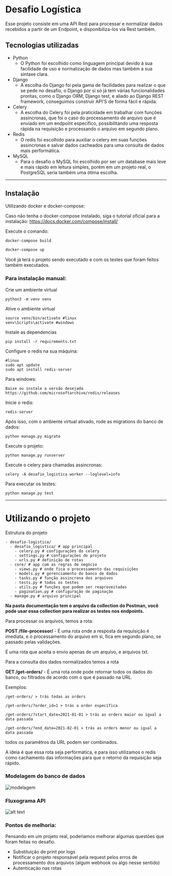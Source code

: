 
# Desafio Logística

Esse projeto consiste em uma API Rest para processar e normalizar dados recebidos a partir de um Endpoint, e disponibiliza-los via Rest também.


## Tecnologias utilizadas

- Python
   - O Python foi escolhido como linguagem principal devido à sua facilidade de uso e normalização de dados mas também a sua sintaxe clara.
- Django
    - A escolha do Django foi pela gama de facilidades para realizar o que se pede no desafio, o Django por si só já tem várias funcionalidades prontas, como o Django ORM, Django test, e aliado ao Django REST framework, conseguimos construir API'S de forma fácil e rápida.
- Celery
    - A escolha do Celery foi pela praticidade em trabalhar com funções assincronas, que foi o caso do processamento de arquivo que é enviado em um endpoint específico, possibilitando uma resposta rápida na requisição e processando o arquivo em segundo plano.
- Redis
    - O redis foi escolhido para auxiliar o celery em suas funções assincronas e salvar dados cacheados para uma consulta de dados mais performática.
- MySQL
    - Para o desafio o MySQL foi escolhido por ser um database mais leve e mais rápido em leitura simples, porém em um projeto real, o PostgreSQL seria também uma ótima escolha.

---

## Instalação

Utilizando docker e docker-compose:

Caso não tenha o docker-compose instalado, siga o tutorial oficial para a instalação: https://docs.docker.com/compose/install/

Execute o comando:

```sh
docker-compose build
```

```sh
docker-compose up
```

Você já terá o projeto sendo executado e com os testes que foram feitos também executados.

### Para instalação manual:

Crie um ambiente virtual

```
python3 -m venv venv
```

Ative o ambiente virtual

```
source venv/bin/activate #linux
venv\Scripts\activate #windows
```

Instale as dependencias

```
pip install -r requirements.txt
```

Configure o redis na sua máquina:

```
#linux
sudo apt update
sudo apt install redis-server
```

Para windows:
```
Baixe ou instale a versão desejada
https://github.com/microsoftarchive/redis/releases
```

Inicie o redis:
```
redis-server
```

Após isso, com o ambiente virtual ativado, rode as migrations do banco de dados:

```
python manage.py migrate
```

Execute o projeto:
```
python manage.py runserver
```

Execute o celery para chamadas assincronas:
```
celery -A desafio_logistica worker --loglevel=info
```

Para executar os testes:
```
python manage.py test
```
---

# Utilizando o projeto


Estrutura do projeto
```
- desafio-logistica/
  - desafio_logistica/ # app principal
    - celery.py # configurações do celery
    - settings.py # configurações do projeto
    - urls.py # definição de rotas
  - core/ # app com as regras de negócio
    - views.py # onde fica o processamento das requisições
    - models.py # gerenciamento do banco de dados
    - tasks.py # função assincrona dos arquivos
    - tests.py # todos os testes
    - utils.py # funções que podem ser reaproveitadas
    - pagination.py # configuração de paginação
  - manage.py # arquivo principal

```

<b>Na pasta documentação tem o arquivo da collection do Postman, você pode usar essa collection para realizar os testes nos endpoints.</b>

Para processar os arquivos, temos a rota:


<b>POST /file-processor/ </b> - É uma rota onde a resposta da requisição é imediata, e o processamento do arquivo em si, fica em segundo plano, se passado pelas validações.

É uma rota que aceita o envio apenas de um arquivo, e arquivos txt.


Para a consulta dos dados normalizados temos a rota

<b>GET /get-orders/</b> - É uma rota onde pode retornar todos os dados do banco, ou filtrados de acordo com o que é passado na URL.

Exemplos:

```/get-orders/ > trás todas as orders```

```/get-orders/?order_id=1 > trás a order específica```

```/get-orders/?start_date=2021-01-01 > trás as orders maior ou igual a data passada```

```/get-orders/?end_date=2021-02-01 > trás as orders menor ou igual a data passada```

todos os paramêtros da URL podem ser combinados.

A ideia é que essa rota seja performática, e para isso utilizamos o redis como cachamento das informações para que o retorno da requisição seja rápido.


### Modelagem do banco de dados
![modelagem](documentacao/modelagem.png)

### Fluxograma API
![alt text](documentacao/fluxograma.png)

### Pontos de melhoria:
Pensando em um projeto real, poderiamos melhorar algumas questões que foram feitas no desafio.

- Substituição de print por logs
- Notificar o projeto responsável pela request pelos erros de processamento dos arquivos (algum webhook ou algo nesse sentido)
- Autenticação nas rotas
